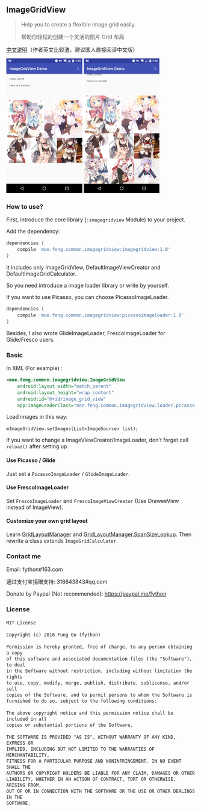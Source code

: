 
## ImageGridView

> Help you to create a flexible image grid easily.
>
> 帮助你轻松的创建一个灵活的图片 Grid 布局

[中文说明](./README-CN.md)（作者英文比较渣，建议国人直接阅读中文版）

<a href="./screenshots/0.jpg"><img src="./screenshots/0.jpg" width="40%"/></a>
<a href="./screenshots/1.jpg"><img src="./screenshots/1.jpg" width="40%"/></a>

### How to use?

First, introduce the core library (`:imagegridview` Module) to your project.

Add the dependency:

```gradle
dependencies {
    compile 'moe.feng.common.imagegridview:imagegridview:1.0'
}
```

It includes only ImageGridView, DefaultImageViewCreator and DefaultImageGridCalculator.

So you need introduce a image loader library or write by yourself.

If you want to use Picasso, you can choose PicassoImageLoader.

```gradle
dependencies {
    compile 'moe.feng.common.imagegridview:picassoimageloader:1.0'
}
```

Besides, I also wrote GlideImageLoader, FrescoImageLoader for Glide/Fresco users.

### Basic

In XML (For example) :

```xml
<moe.feng.common.imagegridview.ImageGridView
	android:layout_width="match_parent"
	android:layout_height="wrap_content"
	android:id="@+id/image_grid_view"
	app:imageLoaderClass="moe.feng.common.imagegridview.loader.picasso.PicassoImageLoader"/>
```

Load images in this way:

`mImageGridView.setImages(List<ImageSource> list);`

If you want to change a ImageViewCreator/ImageLoader, don't forget call `reload()` after setting up.


#### Use Picasso / Glide

Just set a `PicassoImageLoader` / `GlideImageLoader`.

#### Use FrescoImageLoader

Set `FrescoImageLoader` and `FrescoImageViewCreator` (Use DraweeView instead of ImageView).

#### Customize your own grid layout

Learn [GridLayoutManager](https://developer.android.com/reference/android/support/v7/widget/GridLayoutManager.html) and [GridLayoutManager.SpanSizeLookup](https://developer.android.com/reference/android/support/v7/widget/GridLayoutManager.SpanSizeLookup.html). Then rewrite a class extends `ImageGridCalculator`.

### Contact me

Email: fython#163.com

通过支付宝捐赠支持: 316643843#qq.com

Donate by Paypal (Not recommended): https://paypal.me/fython

### License

```
MIT License

Copyright (c) 2016 Fung Go (fython)

Permission is hereby granted, free of charge, to any person obtaining a copy
of this software and associated documentation files (the "Software"), to deal
in the Software without restriction, including without limitation the rights
to use, copy, modify, merge, publish, distribute, sublicense, and/or sell
copies of the Software, and to permit persons to whom the Software is
furnished to do so, subject to the following conditions:

The above copyright notice and this permission notice shall be included in all
copies or substantial portions of the Software.

THE SOFTWARE IS PROVIDED "AS IS", WITHOUT WARRANTY OF ANY KIND, EXPRESS OR
IMPLIED, INCLUDING BUT NOT LIMITED TO THE WARRANTIES OF MERCHANTABILITY,
FITNESS FOR A PARTICULAR PURPOSE AND NONINFRINGEMENT. IN NO EVENT SHALL THE
AUTHORS OR COPYRIGHT HOLDERS BE LIABLE FOR ANY CLAIM, DAMAGES OR OTHER
LIABILITY, WHETHER IN AN ACTION OF CONTRACT, TORT OR OTHERWISE, ARISING FROM,
OUT OF OR IN CONNECTION WITH THE SOFTWARE OR THE USE OR OTHER DEALINGS IN THE
SOFTWARE.
```
